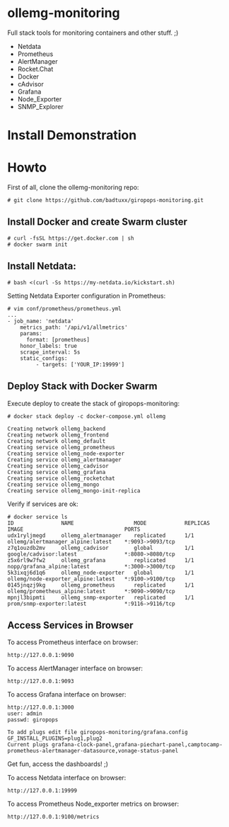 # ollemg-monitoring
Full stack tools for monitoring containers and other stuff. ;)
- Netdata
- Prometheus
- AlertManager
- Rocket.Chat
- Docker
- cAdvisor
- Grafana
- Node_Exporter
- SNMP_Explorer


# Install Demonstration


# Howto
First of all, clone the ollemg-monitoring repo:
```
# git clone https://github.com/badtuxx/giropops-monitoring.git
```

## Install Docker and create Swarm cluster
```
# curl -fsSL https://get.docker.com | sh
# docker swarm init
```

## Install Netdata:
```
# bash <(curl -Ss https://my-netdata.io/kickstart.sh)
```

Setting Netdata Exporter configuration in Prometheus:
```
# vim conf/prometheus/prometheus.yml
...
- job_name: 'netdata'
    metrics_path: '/api/v1/allmetrics'
    params:
      format: [prometheus]
    honor_labels: true
    scrape_interval: 5s
    static_configs:
         - targets: ['YOUR_IP:19999']
```
## Deploy Stack with Docker Swarm

Execute deploy to create the stack of giropops-monitoring:
```
# docker stack deploy -c docker-compose.yml ollemg

Creating network ollemg_backend
Creating network ollemg_frontend
Creating network ollemg_default
Creating service ollemg_prometheus
Creating service ollemg_node-exporter
Creating service ollemg_alertmanager
Creating service ollemg_cadvisor
Creating service ollemg_grafana
Creating service ollemg_rocketchat
Creating service ollemg_mongo
Creating service ollemg_mongo-init-replica
```

Verify if services are ok:
```
# docker service ls
ID               NAME                   MODE            REPLICAS      IMAGE                                PORTS
udx1ryljmegd     ollemg_alertmanager    replicated      1/1           ollemg/alertmanager_alpine:latest    *:9093->9093/tcp
z7q1ouzdb2mv     ollemg_cadvisor        global          1/1           google/cadvisor:latest               *:8080->8080/tcp
z5x6rl9w7fw2     ollemg_grafana         replicated      1/1           nopp/grafana_alpine:latest           *:3000->3000/tcp
5k3ixqj6d1q6     ollemg_node-exporter   global          1/1           ollemg/node-exporter_alpine:latest   *:9100->9100/tcp
0145jnqzj9kg     ollemg_prometheus      replicated      1/1           ollemg/prometheus_alpine:latest      *:9090->9090/tcp
mpnjl3bipmti     ollemg_snmp-exporter   replicated      1/1           prom/snmp-exporter:latest            *:9116->9116/tcp

```
## Access Services in Browser

To access Prometheus interface on browser:
```
http://127.0.0.1:9090
```

To access AlertManager interface on browser:
```
http://127.0.0.1:9093
```

To access Grafana interface on browser:
```
http://127.0.0.1:3000
user: admin
passwd: giropops

To add plugs edit file giropops-monitoring/grafana.config
GF_INSTALL_PLUGINS=plug1,plug2
Current plugs grafana-clock-panel,grafana-piechart-panel,camptocamp-prometheus-alertmanager-datasource,vonage-status-panel
```
Get fun, access the dashboards! ;)

To access Netdata interface on browser:
```
http://127.0.0.1:19999
```

To access Prometheus Node_exporter metrics on browser:
```
http://127.0.0.1:9100/metrics
```
